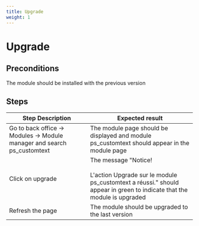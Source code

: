 ```yaml
---
title: Upgrade
weight: 1
---
```


# Upgrade

## Preconditions

The module should be installed with the previous version
## Steps
| Step Description | Expected result |
| ----- | ----- |
| Go to back office -> Modules -> Module manager and search ps_customtext | The module page should be displayed and module ps_customtext should appear in the module page |
| Click on upgrade | The message "Notice!<br /><br>L'action Upgrade sur le module ps_customtext a réussi." should appear in green to indicate that the module is upgraded |
| Refresh the page | The module should be upgraded to the last version |
